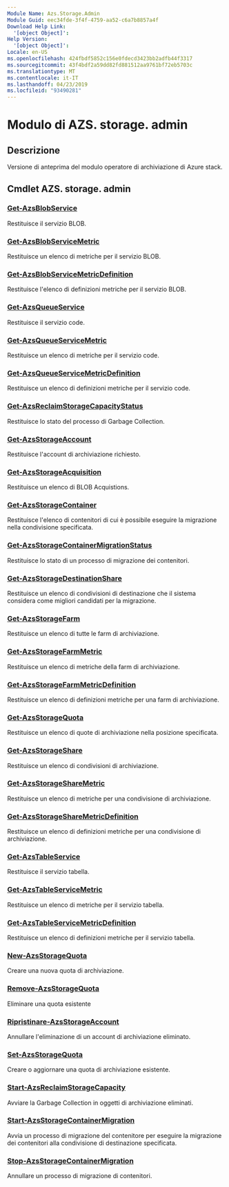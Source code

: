 ```yaml
---
Module Name: Azs.Storage.Admin
Module Guid: eec34fde-3f4f-4759-aa52-c6a7b8857a4f
Download Help Link:
  '[object Object]': 
Help Version:
  '[object Object]': 
Locale: en-US
ms.openlocfilehash: 424fbdf5852c156e0fdecd3423bb2adfb44f3317
ms.sourcegitcommit: 43f4bdf2a59dd82fd881512aa9761bf72eb5703c
ms.translationtype: MT
ms.contentlocale: it-IT
ms.lasthandoff: 04/23/2019
ms.locfileid: "93490281"
---
```

# Modulo di AZS. storage. admin
## Descrizione
Versione di anteprima del modulo operatore di archiviazione di Azure stack.

## Cmdlet AZS. storage. admin
### [Get-AzsBlobService](Get-AzsBlobService.md)
Restituisce il servizio BLOB.

### [Get-AzsBlobServiceMetric](Get-AzsBlobServiceMetric.md)
Restituisce un elenco di metriche per il servizio BLOB.

### [Get-AzsBlobServiceMetricDefinition](Get-AzsBlobServiceMetricDefinition.md)
Restituisce l'elenco di definizioni metriche per il servizio BLOB.

### [Get-AzsQueueService](Get-AzsQueueService.md)
Restituisce il servizio code.

### [Get-AzsQueueServiceMetric](Get-AzsQueueServiceMetric.md)
Restituisce un elenco di metriche per il servizio code.

### [Get-AzsQueueServiceMetricDefinition](Get-AzsQueueServiceMetricDefinition.md)
Restituisce un elenco di definizioni metriche per il servizio code.

### [Get-AzsReclaimStorageCapacityStatus](Get-AzsReclaimStorageCapacityStatus.md)
Restituisce lo stato del processo di Garbage Collection.

### [Get-AzsStorageAccount](Get-AzsStorageAccount.md)
Restituisce l'account di archiviazione richiesto.

### [Get-AzsStorageAcquisition](Get-AzsStorageAcquisition.md)
Restituisce un elenco di BLOB Acquistions.

### [Get-AzsStorageContainer](Get-AzsStorageContainer.md)
Restituisce l'elenco di contenitori di cui è possibile eseguire la migrazione nella condivisione specificata.

### [Get-AzsStorageContainerMigrationStatus](Get-AzsStorageContainerMigrationStatus.md)
Restituisce lo stato di un processo di migrazione dei contenitori.

### [Get-AzsStorageDestinationShare](Get-AzsStorageDestinationShare.md)
Restituisce un elenco di condivisioni di destinazione che il sistema considera come migliori candidati per la migrazione.

### [Get-AzsStorageFarm](Get-AzsStorageFarm.md)
Restituisce un elenco di tutte le farm di archiviazione.

### [Get-AzsStorageFarmMetric](Get-AzsStorageFarmMetric.md)
Restituisce un elenco di metriche della farm di archiviazione.

### [Get-AzsStorageFarmMetricDefinition](Get-AzsStorageFarmMetricDefinition.md)
Restituisce un elenco di definizioni metriche per una farm di archiviazione.

### [Get-AzsStorageQuota](Get-AzsStorageQuota.md)
Restituisce un elenco di quote di archiviazione nella posizione specificata.

### [Get-AzsStorageShare](Get-AzsStorageShare.md)
Restituisce un elenco di condivisioni di archiviazione.

### [Get-AzsStorageShareMetric](Get-AzsStorageShareMetric.md)
Restituisce un elenco di metriche per una condivisione di archiviazione.

### [Get-AzsStorageShareMetricDefinition](Get-AzsStorageShareMetricDefinition.md)
Restituisce un elenco di definizioni metriche per una condivisione di archiviazione.

### [Get-AzsTableService](Get-AzsTableService.md)
Restituisce il servizio tabella.

### [Get-AzsTableServiceMetric](Get-AzsTableServiceMetric.md)
Restituisce un elenco di metriche per il servizio tabella.

### [Get-AzsTableServiceMetricDefinition](Get-AzsTableServiceMetricDefinition.md)
Restituisce un elenco di definizioni metriche per il servizio tabella.

### [New-AzsStorageQuota](New-AzsStorageQuota.md)
Creare una nuova quota di archiviazione.

### [Remove-AzsStorageQuota](Remove-AzsStorageQuota.md)
Eliminare una quota esistente

### [Ripristinare-AzsStorageAccount](Restore-AzsStorageAccount.md)
Annullare l'eliminazione di un account di archiviazione eliminato.

### [Set-AzsStorageQuota](Set-AzsStorageQuota.md)
Creare o aggiornare una quota di archiviazione esistente.

### [Start-AzsReclaimStorageCapacity](Start-AzsReclaimStorageCapacity.md)
Avviare la Garbage Collection in oggetti di archiviazione eliminati.

### [Start-AzsStorageContainerMigration](Start-AzsStorageContainerMigration.md)
Avvia un processo di migrazione del contenitore per eseguire la migrazione dei contenitori alla condivisione di destinazione specificata.

### [Stop-AzsStorageContainerMigration](Stop-AzsStorageContainerMigration.md)
Annullare un processo di migrazione di contenitori.

